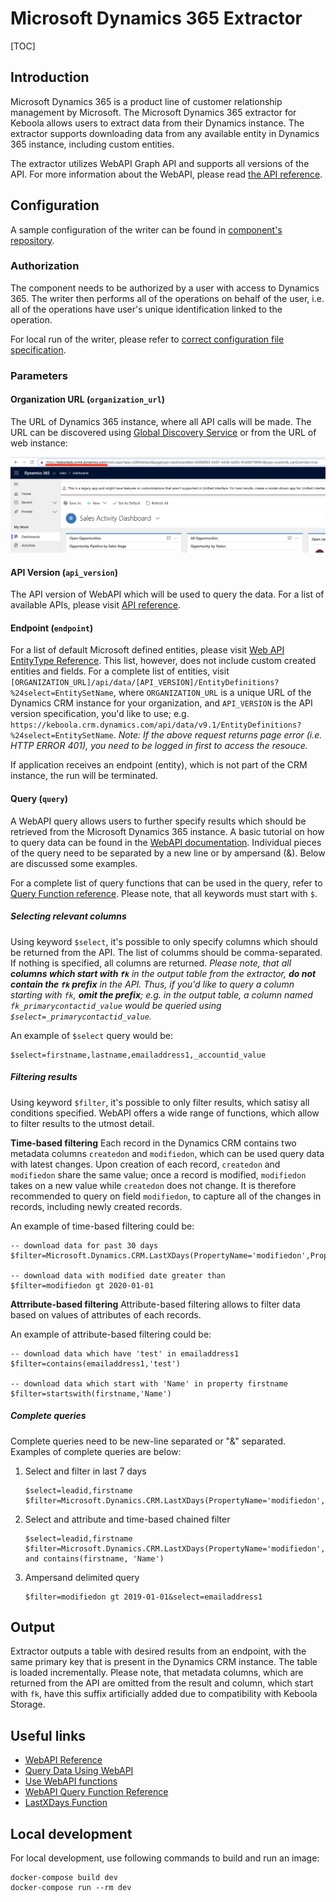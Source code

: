 # Microsoft Dynamics 365 Extractor

[TOC]

## Introduction

Microsoft Dynamics 365 is a product line of customer relationship management by Microsoft. The Microsoft Dynamics 365 extractor for Keboola allows users to extract data from their Dynamics instance. The extractor supports downloading data from any available entity in Dynamics 365 instance, including custom entities.

The extractor utilizes WebAPI Graph API and supports all versions of the API. For more information about the WebAPI, please read [the API reference](https://docs.microsoft.com/en-us/dynamics365/customer-engagement/web-api/about).

## Configuration

A sample configuration of the writer can be found in [component's repository](https://bitbucket.org/kds_consulting_team/kds-team.wr-microsoft-dynamics/src/master/component_config/sample-config/). 

### Authorization

The component needs to be authorized by a user with access to Dynamics 365. The writer then performs all of the operations on behalf of the user, i.e. all of the operations have user's unique identification linked to the operation.

For local run of the writer, please refer to [correct configuration file specification](https://developers.keboola.com/extend/common-interface/oauth/#authorize).

### Parameters

#### Organization URL (`organization_url`)

The URL of Dynamics 365 instance, where all API calls will be made. The URL can be discovered using [Global Discovery Service](https://docs.microsoft.com/en-us/powerapps/developer/common-data-service/webapi/discover-url-organization-web-api) or from the URL of web instance:

![organization_url](docs/images/organization_url.png)


#### API Version (`api_version`)

The API version of WebAPI which will be used to query the data. For a list of available APIs, please visit [API reference](https://docs.microsoft.com/en-us/dynamics365/customerengagement/on-premises/developer/webapi/web-api-versions).

#### Endpoint (`endpoint`)

For a list of default Microsoft defined entities, please visit [Web API EntityType Reference](https://docs.microsoft.com/en-us/dynamics365/customer-engagement/web-api/entitytypes). This list, however, does not include custom created entities and fields. For a complete list of entities, visit `[ORGANIZATION_URL]/api/data/[API_VERSION]/EntityDefinitions?%24select=EntitySetName`, where `ORGANIZATION_URL` is a unique URL of the Dynamics CRM instance for your organization, and `API_VERSION` is the API version specification, you'd like to use; e.g. `https://keboola.crm.dynamics.com/api/data/v9.1/EntityDefinitions?%24select=EntitySetName`. 
*Note: If the above request returns page error (i.e. HTTP ERROR 401), you need to be logged in first to access the resouce.*

If application receives an endpoint (entity), which is not part of the CRM instance, the run will be terminated.

#### Query (`query`)

A WebAPI query allows users to further specify results which should be retrieved from the Microsoft Dynamics 365 instance. A basic tutorial on how to query data can be found in the [WebAPI documentation](https://docs.microsoft.com/en-us/powerapps/developer/common-data-service/webapi/query-data-web-api). Individual pieces of the query need to be separated by a new line or by ampersand (&). Below are discussed some examples.

For a complete list of query functions that can be used in the query, refer to [Query Function reference](https://docs.microsoft.com/en-us/dynamics365/customer-engagement/web-api/queryfunctions). Please note, that all keywords must start with `$`.

##### Selecting relevant columns

Using keyword `$select`, it's possible to only specify columns which should be returned from the API. The list of columms should be comma-separated. If nothing is specified, all columns are returned.
*Please note, that all **columns which start with `fk`** in the output table from the extractor, **do not contain the `fk` prefix** in the API. Thus, if you'd like to query a column starting with `fk`, **omit the prefix**; e.g. in the output table, a column named `fk_primarycontactid_value` would be queried using `$select=_primarycontactid_value`.*

An example of `$select` query would be:
```
$select=firstname,lastname,emailaddress1,_accountid_value
```

##### Filtering results

Using keyword `$filter`, it's possible to only filter results, which satisy all conditions specified. WebAPI offers a wide range of functions, which allow to filter results to the utmost detail.

**Time-based filtering**
Each record in the Dynamics CRM contains two metadata columns `createdon` and `modifiedon`, which can be used query data with latest changes. Upon creation of each record, `createdon` and `modifiedon` share the same value; once a record is modified, `modifiedon` takes on a new value while `createdon` does not change. It is therefore recommended to query on field `modifiedon`, to capture all of the changes in records, including newly created records.

An example of time-based filtering could be:

```
-- download data for past 30 days
$filter=Microsoft.Dynamics.CRM.LastXDays(PropertyName='modifiedon',PropertyValue=30)

-- download data with modified date greater than
$filter=modifiedon gt 2020-01-01
```

**Attrribute-based filtering**
Attribute-based filtering allows to filter data based on values of attributes of each records. 

An example of attribute-based filtering could be:
```
-- download data which have 'test' in emailaddress1
$filter=contains(emailaddress1,'test')

-- download data which start with 'Name' in property firstname
$filter=startswith(firstname,'Name')
```

##### Complete queries
Complete queries need to be new-line separated or "&" separated. Examples of complete queries are below:

1. Select and filter in last 7 days
    ```
    $select=leadid,firstname
    $filter=Microsoft.Dynamics.CRM.LastXDays(PropertyName='modifiedon',PropertyValue=7)
    ```

2. Select and attribute and time-based chained filter
    ```
    $select=leadid,firstname
    $filter=Microsoft.Dynamics.CRM.LastXDays(PropertyName='modifiedon',PropertyValue=7) and contains(firstname, 'Name')
    ```

3. Ampersand delimited query
    ```
    $filter=modifiedon gt 2019-01-01&select=emailaddress1
    ```

## Output

Extractor outputs a table with desired results from an endpoint, with the same primary key that is present in the Dynamics CRM instance. The table is loaded incrementally.
Please note, that metadata columns, which are returned from the API are omitted from the result and column, which start with `fk`, have this suffix artificially added due to compatibility with Keboola Storage.

## Useful links

- [WebAPI Reference](https://docs.microsoft.com/en-us/dynamics365/customer-engagement/web-api/about)
- [Query Data Using WebAPI](https://docs.microsoft.com/en-us/powerapps/developer/common-data-service/webapi/query-data-web-api)
- [Use WebAPI functions](https://docs.microsoft.com/en-us/powerapps/developer/common-data-service/webapi/use-web-api-functions)
- [WebAPI Query Function Reference](https://docs.microsoft.com/en-us/dynamics365/customer-engagement/web-api/queryfunctions)
- [LastXDays Function](https://docs.microsoft.com/en-us/dynamics365/customer-engagement/web-api/lastxdays)

## Local development

For local development, use following commands to build and run an image:

```
docker-compose build dev
docker-compose run --rm dev
```